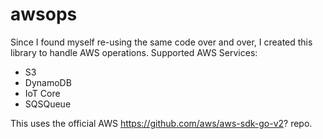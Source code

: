 # awsops
Since I found myself re-using the same code over and over, I created this library to handle AWS operations.
Supported AWS Services:
* S3
* DynamoDB
* IoT Core
* SQSQueue

This uses the official AWS https://github.com/aws/aws-sdk-go-v2? repo.
